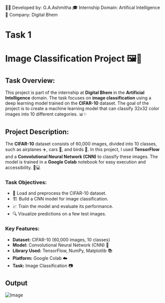 👩‍💻 Developed by: G.A.Ashmitha
🎓 Internship Domain: Artifical Intelligence
🏢 Company: Digital Bhem
# Task 1
# Image Classification Project 🖼️🤖

## Task Overview:
This project is part of the internship at **Digital Bhem** in the **Artificial Intelligence** domain. The task focuses on **image classification** using a deep learning model trained on the **CIFAR-10** dataset. The goal of the project is to create a machine learning model that can classify 32x32 color images into 10 different categories. 📊✨

## Project Description:
The **CIFAR-10** dataset consists of 60,000 images, divided into 10 classes, such as airplanes ✈️, cars 🚗, and birds 🦅. In this project, I used **TensorFlow** and a **Convolutional Neural Network (CNN)** to classify these images. The model is trained in a **Google Colab** notebook for easy execution and accessibility. 📓💻

### Task Objectives:
- 🔄 Load and preprocess the CIFAR-10 dataset.
- 🏗️ Build a CNN model for image classification.
- 📈 Train the model and evaluate its performance.
- 🔍 Visualize predictions on a few test images.

### Key Features:
- **Dataset:** CIFAR-10 (60,000 images, 10 classes)
- **Model:** Convolutional Neural Network (CNN) 🧠
- **Library Used:** TensorFlow, NumPy, Matplotlib 📚
- **Platform:** Google Colab ☁️
- **Task:** Image Classification 📷

## Output
![Image](https://github.com/user-attachments/assets/d8c13621-54bb-473a-85b6-9ff95665d820)
